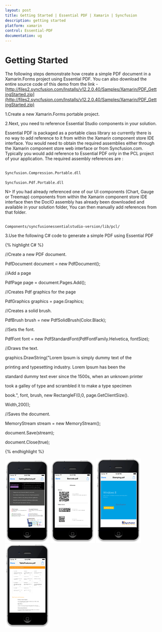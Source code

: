 ```yaml
---
layout: post
title: Getting Started | Essential PDF | Xamarin | Syncfusion
description: getting started	
platform: xamarin
control: Essential-PDF
documentation: ug
---
```


# Getting Started	

The following steps demonstrate how create a simple PDF document in a Xamarin.Forms project using Essential PDF. You can also 
download the entire source code of this demo from the link - [http://files2.syncfusion.com/Installs/v12.2.0.40/Samples/Xamarin/PDF_GettingStarted.zip](http://files2.syncfusion.com/Installs/v12.2.0.40/Samples/Xamarin/PDF_GettingStarted.zip)

1.Create a new Xamarin.Forms portable project.

2.Next, you need to reference Essential Studio components in your solution. 

Essential PDF is packaged as a portable class library so currently there is no way to add 
reference to it from within the Xamarin component store IDE interface. You would need to 
obtain the required assemblies either through the Xamarin component store web interface or
from Syncfusion.com. Typically you would add reference to Essential PDF only in the PCL 
project of your application. The required assembly references are :

```

Syncfusion.Compression.Portable.dll

Syncfusion.Pdf.Portable.dll

```

N> If you had already referenced one of our UI components (Chart, Gauge or Treemap) components from within the Xamarin component store IDE interface then the DocIO assembly has already been downloaded and available in your solution folder, You can then manually add references from that folder.

```

Components/syncfusionessentialstudio-version/lib/pcl/

```

3.Use the following C# code to generate a simple PDF using Essential PDF
   
{% highlight C# %}  
		
//Create a new PDF document.

PdfDocument document = new PdfDocument();

//Add a page

PdfPage page = document.Pages.Add();

//Creates Pdf graphics for the page

PdfGraphics graphics = page.Graphics;

//Creates a solid brush.

PdfBrush brush = new PdfSolidBrush(Color.Black);

//Sets the font.

PdfFont font = new PdfStandardFont(PdfFontFamily.Helvetica, fontSize);

//Draws the text.

graphics.DrawString("Lorem Ipsum is simply dummy text of the

printing and typesetting industry. Lorem Ipsum has been the

standard dummy text ever since the 1500s, when an unknown printer

took a galley of type and scrambled it to make a type specimen

book.", font, brush, new RectangleF(0,0, page.GetClientSize().

Width,200));


//Saves the document.

MemoryStream stream = new MemoryStream();

document.Save(stream);

document.Close(true);

{% endhighlight %}



![](Getting-Started_images/img2.png) ![](Getting-Started_images/img3.png) ![](Getting-Started_images/img4.png) ![](Getting-Started_images/img5.png)



